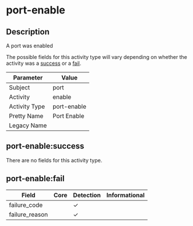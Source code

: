port-enable
===========

Description
-----------
A port was enabled

The possible fields for this activity type will vary depending on whether the activity was a [success](#port-enablesuccess) or a [fail](#port-enablefail).

| Parameter     | Value       |
| ------------- | ----------- |
| Subject       | port        |
| Activity      | enable      |
| Activity Type | port-enable |
| Pretty Name   | Port Enable |
| Legacy Name   |             |

port-enable:success
-------------------

There are no fields for this activity type.


port-enable:fail
----------------

| Field          | Core | Detection | Informational |
| -------------- | ---- | --------- | ------------- |
| failure_code   |      | &#10003;  |               |
| failure_reason |      | &#10003;  |               |
